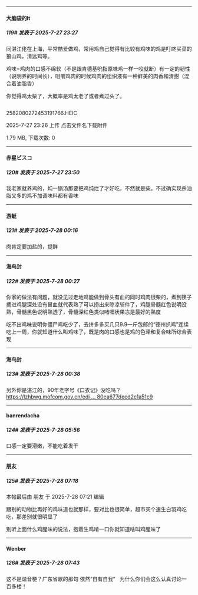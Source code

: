 ﻿
*****

####  大脑袋的lt  
##### 119#       发表于 2025-7-27 23:27

同湛江佬在上海，平常酷爱做鸡，常用鸡自己觉得有比较有鸡味的鸡是叮咚买菜的狼山鸡，清远鸡等。

鸡味=鸡肉的口感不绵软（不是跟肯德基吮指原味鸡一样一咬就断）有一定的韧性（说明养的时间长），咀嚼鸡肉的时候鸡肉的组织液有一种鲜美的肉香和清甜（混合着油脂香）

你觉得鸡太柴了，大概率是鸡太老了或者煮过头了。

<img alt="" border="0" class="vm" src="https://static.stage1st.com/image/filetype/unknown.gif" referrerpolicy="no-referrer">

2582080272453191766.HEIC

2025-7-27 23:26 上传
点击文件名下载附件

1.79 MB, 下载次数: 0


*****

####  赤星ビスコ  
##### 120#       发表于 2025-7-27 23:50

我老家就养鸡的，炖一锅汤那要把鸡炖烂了才好吃，不然就是柴。不过确实现杀油脂又多的鸡不加调味料都有香味


*****

####  游蜓  
##### 121#       发表于 2025-7-28 00:16

肉肯定要加盐的，提鲜


*****

####  海鸟封  
##### 122#       发表于 2025-7-28 00:27

你家的做法有问题，就没见过走地鸡能做到骨头有血的同时鸡肉很柴的，煮到筷子捅进鸡腿深处没有冒血就代表熟了可以捞出来晾凉斩件了，鸡腿骨髓红色说明没熟，骨髓黑色说明熟透了，骨髓深红色类似啫喱状果冻是最好的熟度

吃不出鸡味说明你僵尸鸡吃少了，去拼多多买几只9.9一斤包邮的“德州扒鸡”连续吃上一周，你就知道什么叫鸡味了，既是肉的口感也是鸡的色泽和复合味所综合表现


*****

####  海鸟封  
##### 123#       发表于 2025-7-28 00:38

另外你是湛江的，90年老字号《口衣记》没吃吗？
[https://lzhbwg.mofcom.gov.cn/edi ... 80ea677decd2c1a51c9](https://lzhbwg.mofcom.gov.cn/edi_ecms_web_front/thb/detail/b3e7cf8df93d480ea677decd2c1a51c9)


*****

####  banrendacha  
##### 124#       发表于 2025-7-28 05:56

口感一定要滑嫩，不能吃着发干


*****

####  朋友  
##### 125#       发表于 2025-7-28 07:18

 本帖最后由 朋友 于 2025-7-28 07:21 编辑 

跟别的动物比再好的鸡味道也就那样，要对比也很简单，超市买个速生白羽鸡吃吃，那差别就很明显了

别听上面什么鸡腥味的说法，抱着生鸡啃一口你就知道啥叫鸡腥味了


*****

####  Wenber  
##### 126#       发表于 2025-7-28 07:43

这不是谐音梗？广东省歌的那句 依然“自有自我”   为什么你们会这么认真讨论一百多楼！

